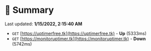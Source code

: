 # 📖 Summary
Last updated: **1/15/2022, 2:15:40 AM**

- `GET` [https://uptimerfree.tk](https://uptimerfree.tk) - **Up** (5333ms)
- `GET` [https://monitoruptimer.tk](https://monitoruptimer.tk) - **Down** (5742ms)
